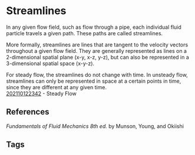 # Streamlines 

In any given flow field, such as flow through a pipe, each individual fluid particle travels a given path. These paths are called streamlines. 

More formally, streamlines are lines that are tangent to the velocity vectors throughout a given flow field. They are generally represented as lines on a 2-dimensional spatial plane (x-y, x-z, y-z), but can also be represented in a 3-dimensional spatial space (x-y-z).

For steady flow, the streamlines do not change with time. In unsteady flow, streamlines can only be represented in space at a certain points in time, since they are different at any given time.  
[202110122342](../202110122342) - Steady Flow
## References
*Fundamentals of Fluid Mechanics 8th ed.* by Munson, Young, and Okiishi
## Tags
